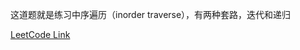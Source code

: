 这道题就是练习中序遍历（inorder traverse），有两种套路，迭代和递归

[LeetCode Link](https://leetcode-cn.com/problems/binary-tree-inorder-traversal/)